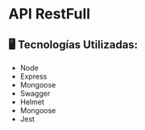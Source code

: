 # API RestFull 


## 🖥️ Tecnologías Utilizadas:

- Node
- Express
- Mongoose 
- Swagger
- Helmet
- Mongoose
- Jest